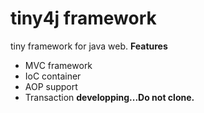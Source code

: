 # tiny4j framework
tiny framework for java web.
**Features**
- MVC framework
- IoC container
- AOP support
- Transaction
**developping...Do not clone.**
